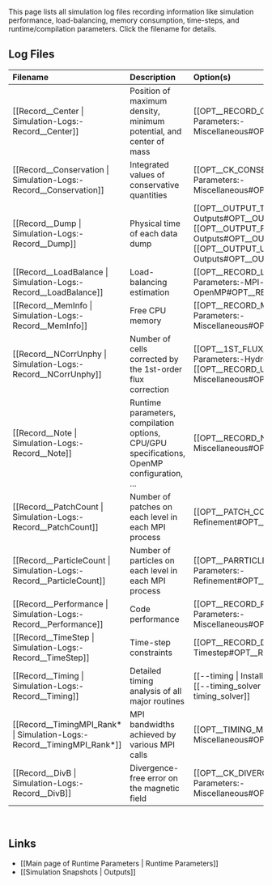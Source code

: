 This page lists all simulation log files recording information like
simulation performance, load-balancing, memory consumption, time-steps,
and runtime/compilation parameters. Click the filename for details.

## Log Files

| Filename | Description | Option(s) |
|:---|:---|:---|
| [[Record__Center \| Simulation-Logs:-Record__Center]] | Position of maximum density, minimum potential, and center of mass | [[OPT__RECORD_CENTER \| Runtime Parameters:-Miscellaneous#OPT__RECORD_CENTER]] |
| [[Record__Conservation \| Simulation-Logs:-Record__Conservation]] | Integrated values of conservative quantities | [[OPT__CK_CONSERVATION \| Runtime Parameters:-Miscellaneous#OPT__CK_CONSERVATION]] |
| [[Record__Dump \| Simulation-Logs:-Record__Dump]] | Physical time of each data dump | [[OPT__OUTPUT_TOTAL \| Runtime-Parameters:-Outputs#OPT__OUTPUT_TOTAL]], [[OPT__OUTPUT_PART \| Runtime-Parameters:-Outputs#OPT__OUTPUT_PART]], [[OPT__OUTPUT_USER\| Runtime-Parameters:-Outputs#OPT__OUTPUT_USER]] |
| [[Record__LoadBalance \| Simulation-Logs:-Record__LoadBalance]] | Load-balancing estimation | [[OPT__RECORD_LOAD_BALANCE \| Runtime-Parameters:-MPI-and-OpenMP#OPT__RECORD_LOAD_BALANCE]] |
| [[Record__MemInfo \| Simulation-Logs:-Record__MemInfo]] | Free CPU memory | [[OPT__RECORD_MEMORY \| Runtime Parameters:-Miscellaneous#OPT__RECORD_MEMORY]] |
| [[Record__NCorrUnphy \| Simulation-Logs:-Record__NCorrUnphy]] | Number of cells corrected by the 1st-order flux correction | [[OPT__1ST_FLUX_CORR \| Runtime-Parameters:-Hydro#OPT__1ST_FLUX_CORR]], [[OPT__RECORD_UNPHY \| Runtime Parameters:-Miscellaneous#OPT__RECORD_UNPHY]] |
| [[Record__Note \| Simulation-Logs:-Record__Note]] | Runtime parameters, compilation options, CPU/GPU specifications, OpenMP configuration, ... | [[OPT__RECORD_NOTE \| Runtime Parameters:-Miscellaneous#OPT__RECORD_NOTE]] |
| [[Record__PatchCount \| Simulation-Logs:-Record__PatchCount]] | Number of patches on each level in each MPI process | [[OPT__PATCH_COUNT \| Runtime-Parameters:-Refinement#OPT__PATCH_COUNT]] |
| [[Record__ParticleCount \| Simulation-Logs:-Record__ParticleCount]] | Number of particles on each level in each MPI process | [[OPT__PARRTICLE_COUNT \| Runtime-Parameters:-Refinement#OPT__PARTICLE_COUNT]] |
| [[Record__Performance \| Simulation-Logs:-Record__Performance]] | Code performance | [[OPT__RECORD_PERFORMANCE \| Runtime-Parameters:-Miscellaneous#OPT__RECORD_PERFORMANCE]] |
| [[Record__TimeStep \| Simulation-Logs:-Record__TimeStep]] | Time-step constraints | [[OPT__RECORD_DT \| Runtime-Parameters:-Timestep#OPT__RECORD_DT]] |
| [[Record__Timing \| Simulation-Logs:-Record__Timing]] | Detailed timing analysis of all major routines | [[--timing \| Installation:-Option-List#--timing]], [[--timing_solver \| Installation:-Option-List#--timing_solver]] |
| [[Record__TimingMPI_Rank* \| Simulation-Logs:-Record__TimingMPI_Rank*]] | MPI bandwidths achieved by various MPI calls | [[OPT__TIMING_MPI \| Runtime-Parameters:-Miscellaneous#OPT__TIMING_MPI]] |
| [[Record__DivB \| Simulation-Logs:-Record__DivB]] | Divergence-free error on the magnetic field | [[OPT__CK_DIVERGENCE_B \| Runtime-Parameters:-Miscellaneous#OPT__CK_DIVERGENCE_B]] |


<br>

## Links
* [[Main page of Runtime Parameters | Runtime Parameters]]
* [[Simulation Snapshots | Outputs]]
